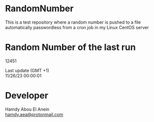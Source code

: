 # RandomNumber    
This is a test repository where a random number is pushed to a file automatically passwordless from a cron job in my Linux CentOS server    
# Random Number of the last run   
12451
      
Last update (GMT +1)    
11/26/23 00:00:01
# Developer    
Hamdy Abou El Anein   
hamdy.aea@protonmail.com
